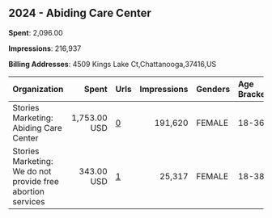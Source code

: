 ## 2024 - Abiding Care Center 
**Spent**: 2,096.00

**Impressions**: 216,937

**Billing Addresses**: 4509 Kings Lake Ct,Chattanooga,37416,US

|Organization|Spent|Urls|Impressions|Genders|Age Brackets|Country Codes|
|:---|---:|:---|---:|:---|:---|:---|
|Stories Marketing: Abiding Care Center|1,753.00 USD|[0](https://www.snap.com/political-ads/asset/2abb214022ecc1a1415a4ed056be92eba92e3318c563ae5b58db92c802193349?mediaType=mp4)|191,620|FEMALE|18-36|united states|
|Stories Marketing: We do not provide free abortion services|343.00 USD|[1](https://www.snap.com/political-ads/asset/19c3f41134726112d57f92773d6a057eab1c9e3b728eb358be55d3b8ab604971?mediaType=mp4)|25,317|FEMALE|18-38|united states|
